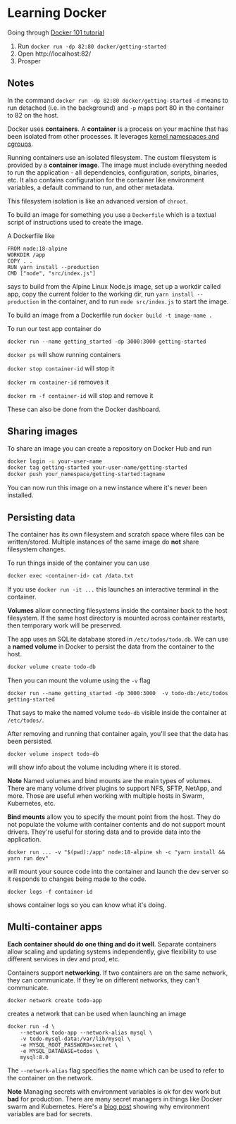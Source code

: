 # Learning Docker

Going through [Docker 101 tutorial](https://www.docker.com/101-tutorial/)

1. Run `docker run -dp 82:80 docker/getting-started`
2. Open http://localhost:82/
3. Prosper

## Notes

In the command `docker run -dp 82:80 docker/getting-started` `-d` means to run detached (i.e. in the background) and `-p` maps port 80 in the container to 82 on the host.

Docker uses **containers**. A **container** is a process on your machine that has been isolated from other processes. It leverages [kernel namespaces and cgroups](https://medium.com/@saschagrunert/demystifying-containers-part-i-kernel-space-2c53d6979504).

Running containers use an isolated filesystem. The custom filesystem is provided by a **container image**. The image must include everything needed to run the application - all dependencies, configuration, scripts, binaries, etc. It also contains configuration for the container like environment variables, a default command to run, and other metadata.

This filesystem isolation is like an advanced version of `chroot`.

To build an image for something you use a `Dockerfile` which is a textual script of instructions used to create the image.

A Dockerfile like

```docker
FROM node:18-alpine
WORKDIR /app
COPY . .
RUN yarn install --production
CMD ["node", "src/index.js"]
```

says to build from the Alpine Linux Node.js image, set up a workdir called app, copy the current folder to the working dir, run `yarn install --production` in the container, and to run `node src/index.js` to start the image.

To build an image from a Dockerfile run `docker build -t image-name .`

To run our test app container do

```docker
docker run --name getting_started -dp 3000:3000 getting-started
```

`docker ps` will show running containers

`docker stop container-id` will stop it

`docker rm container-id` removes it

`docker rm -f container-id` will stop and remove it

These can also be done from the Docker dashboard.

## Sharing images

To share an image you can create a repository on Docker Hub and run

```bash
docker login -u your-user-name
docker tag getting-started your-user-name/getting-started
docker push your_namespace/getting-started:tagname
```

You can now run this image on a new instance where it's never been installed.

## Persisting data

The container has its own filesystem and scratch space where files can be written/stored. Multiple instances of the same image do **not** share filesystem changes.

To run things inside of the container you can use

```bash
docker exec <container-id> cat /data.txt
```

If you use `docker run -it ...` this launches an interactive terminal in the container.

**Volumes** allow connecting filesystems inside the container back to the host filesystem. If the same host directory is mounted across container restarts, then temporary work will be preserved.

The app uses an SQLite database stored in `/etc/todos/todo.db`. We can use a **named volume** in Docker to persist the data from the container to the host.

```bash
docker volume create todo-db
```

Then you can mount the volume using the `-v` flag

```
docker run --name getting_started -dp 3000:3000  -v todo-db:/etc/todos getting-started
```

That says to make the named volume `todo-db` visible inside the container at `/etc/todos/`.

After removing and running that container again, you'll see that the data has been persisted.

```
docker volume inspect todo-db
```

will show info about the volume including where it is stored.

**Note** Named volumes and bind mounts are the main types of volumes. There are many volume driver plugins to support NFS, SFTP, NetApp, and more. Those are useful when working with multiple hosts in Swarm, Kubernetes, etc.

**Bind mounts** allow you to specify the mount point from the host. They do not populate the volume with container contents and do not support mount drivers. They're useful for storing data and to provide data into the application.

```
docker run ... -v "$(pwd):/app" node:18-alpine sh -c "yarn install && yarn run dev"
```

will mount your source code into the container and launch the dev server so it responds to changes being made to the code.

```
docker logs -f container-id
```

shows container logs so you can know what it's doing.

## Multi-container apps

**Each container should do one thing and do it well**. Separate containers allow scaling and updating systems independently, give flexibility to use different services in dev and prod, etc.

Containers support **networking**. If two containers are on the same network, they can communicate. If they're on different networks, they can't communicate.

```
docker network create todo-app
```

creates a network that can be used when launching an image
```
docker run -d \
    --network todo-app --network-alias mysql \
    -v todo-mysql-data:/var/lib/mysql \
    -e MYSQL_ROOT_PASSWORD=secret \
    -e MYSQL_DATABASE=todos \
    mysql:8.0
```

The `--network-alias` flag specifies the name which can be used to refer to the container on the network.

**Note** Managing secrets with environment variables is ok for dev work but **bad** for production. There are many secret managers in things like Docker swarm and Kubernetes. Here's a [blog post](https://blog.diogomonica.com/2017/03/27/why-you-shouldnt-use-env-variables-for-secret-data/) showing why environment variables are bad for secrets.
